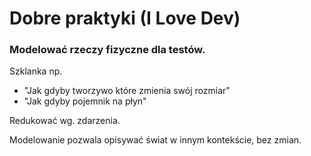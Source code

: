 # Dobre praktyki (I Love Dev)

### Modelować rzeczy fizyczne dla testów.&#x20;

Szklanka np.

* "Jak gdyby tworzywo które zmienia swój rozmiar"
* "Jak gdyby pojemnik na płyn"

Redukować wg. zdarzenia.

Modelowanie pozwala opisywać świat w innym kontekście, bez zmian.

